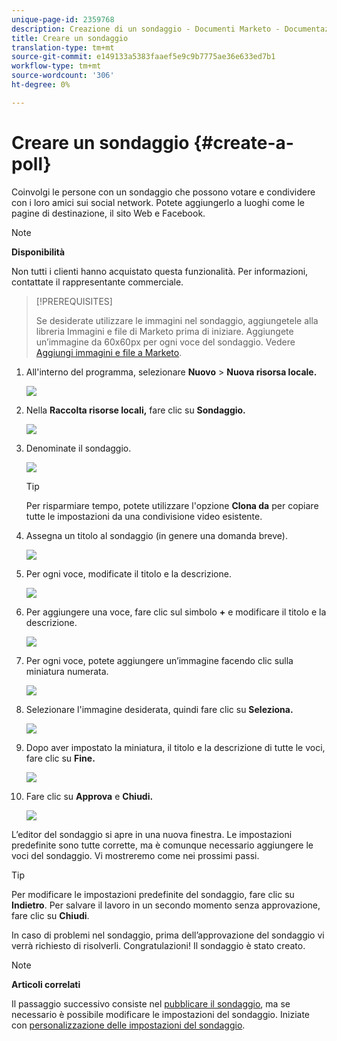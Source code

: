 ```yaml
---
unique-page-id: 2359768
description: Creazione di un sondaggio - Documenti Marketo - Documentazione del prodotto
title: Creare un sondaggio
translation-type: tm+mt
source-git-commit: e149133a5383faaef5e9c9b7775ae36e633ed7b1
workflow-type: tm+mt
source-wordcount: '306'
ht-degree: 0%

---
```



# Creare un sondaggio {#create-a-poll}

Coinvolgi le persone con un sondaggio che possono votare e condividere con i loro amici sui social network. Potete aggiungerlo a luoghi come le pagine di destinazione, il sito Web e Facebook.

>[!NOTE]
>
>**Disponibilità**
>
>Non tutti i clienti hanno acquistato questa funzionalità. Per informazioni, contattate il rappresentante commerciale.

>[!PREREQUISITES]
>
>Se desiderate utilizzare le immagini nel sondaggio, aggiungetele alla libreria Immagini e file di Marketo prima di iniziare. Aggiungete un’immagine da 60x60px per ogni voce del sondaggio. Vedere [Aggiungi immagini e file a Marketo](../../../../product-docs/demand-generation/images-and-files/add-images-and-files-to-marketo.md).

1. All&#39;interno del programma, selezionare **Nuovo** > **Nuova risorsa locale.**

   ![](assets/image2014-9-18-18-3a18-3a41.png)

1. Nella **Raccolta risorse locali,** fare clic su **Sondaggio.**

   ![](assets/image2014-9-18-18-3a18-3a47.png)

1. Denominate il sondaggio.

   ![](assets/image2014-9-18-18-3a18-3a55.png)

   >[!TIP]
   >
   >Per risparmiare tempo, potete utilizzare l&#39;opzione **Clona da** per copiare tutte le impostazioni da una condivisione video esistente.

1. Assegna un titolo al sondaggio (in genere una domanda breve).

   ![](assets/image2014-9-18-18-3a19-3a14.png)

1. Per ogni voce, modificate il titolo e la descrizione.

   ![](assets/image2014-9-18-18-3a19-3a23.png)

1. Per aggiungere una voce, fare clic sul simbolo **+** e modificare il titolo e la descrizione.

   ![](assets/image2014-9-18-18-3a19-3a30.png)

1. Per ogni voce, potete aggiungere un’immagine facendo clic sulla miniatura numerata.

   ![](assets/image2014-9-18-18-3a19-3a37.png)

1. Selezionare l&#39;immagine desiderata, quindi fare clic su **Seleziona.**

   ![](assets/image2014-9-18-18-3a19-3a44.png)

1. Dopo aver impostato la miniatura, il titolo e la descrizione di tutte le voci, fare clic su **Fine.**

   ![](assets/image2014-9-18-18-3a19-3a50.png)

1. Fare clic su **Approva** e **Chiudi.**

   ![](assets/image2014-9-18-18-3a19-3a57.png)

L’editor del sondaggio si apre in una nuova finestra. Le impostazioni predefinite sono tutte corrette, ma è comunque necessario aggiungere le voci del sondaggio. Vi mostreremo come nei prossimi passi.

>[!TIP]
>
>Per modificare le impostazioni predefinite del sondaggio, fare clic su **Indietro**. Per salvare il lavoro in un secondo momento senza approvazione, fare clic su **Chiudi**.

In caso di problemi nel sondaggio, prima dell’approvazione del sondaggio vi verrà richiesto di risolverli. Congratulazioni! Il sondaggio è stato creato.

>[!NOTE]
>
>**Articoli correlati**
>
>Il passaggio successivo consiste nel [pubblicare il sondaggio](publish-a-poll.md), ma se necessario è possibile modificare le impostazioni del sondaggio. Iniziate con [personalizzazione delle impostazioni del sondaggio](customize-poll-settings.md).

